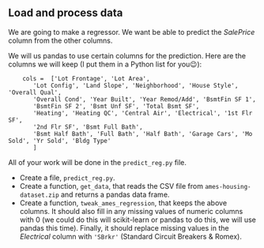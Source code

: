 ## Load and process data

We are going to make a regressor. We want be able to predict the *SalePrice* column from the other columns.


We will us pandas to use certain columns for the prediction. Here are the columns we will keep (I put them in a Python list for you😉):

```
    cols =  ['Lot Frontage', 'Lot Area',
       'Lot Config', 'Land Slope', 'Neighborhood', 'House Style', 'Overall Qual',
       'Overall Cond', 'Year Built', 'Year Remod/Add', 'BsmtFin SF 1',
       'BsmtFin SF 2', 'Bsmt Unf SF', 'Total Bsmt SF',
       'Heating', 'Heating QC', 'Central Air', 'Electrical', '1st Flr SF',
       '2nd Flr SF', 'Bsmt Full Bath',
       'Bsmt Half Bath', 'Full Bath', 'Half Bath', 'Garage Cars', 'Mo Sold', 'Yr Sold', 'Bldg Type'
       ]
```


All of your work will be done in the `predict_reg.py` file.

* Create a file, `predict_reg.py`.
* Create a function, `get_data`, that reads the CSV file from `ames-housing-dataset.zip` and returns a pandas data frame. 
* Create a function, `tweak_ames_regression`, that keeps the above columns. It should also fill in any missing values of numeric columns with 0 (we could do this will scikit-learn or pandas to do this, we will use pandas this time). Finally, it should replace missing values in the *Electrical* column with `'SBrkr'` (Standard Circuit Breakers & Romex).

